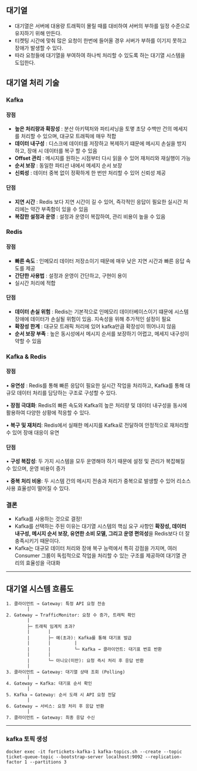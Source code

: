 ## 대기열

- 대기열은 서버에 대용량 트래픽이 몰릴 때를 대비하여 서버의 부하를 일정 수준으로 유지하기 위해 만든다.
- 티켓팅 시간에 맞춰 많은 요청이 한번에 들어올 경우 서버가 부하를 이기지 못하고 장애가 발생할 수 있다.
- 따라 요청들에 대기열을 부여하여 하나씩 처리할 수 있도록 하는 대기열 시스템을 도입한다.

## 대기열 처리 기술

### Kafka

#### 장점

- **높은 처리량과 확장성** : 분산 아키텍처와 파티셔닝을 토앻 초당 수백만 건의 메세지를 처리할 수 있으며, 대규모 트래픽에 매우 적합
- **데이터 내구성** : 디스크에 데이터를 저장하고 복제하기 떄문에 메시지 손실을 방지하고, 장애 시 데이터를 복구 할 수 있음
- **Offset 관리** : 메시지를 원하는 시점부터 다시 읽을 수 있어 재처리와 재실행이 가능
- **순서 보장** : 동일한 파티션 내에서 메세지 순서 보장
- **신뢰성** : 데이터 중복 없이 정확하게 한 번만 처리할 수 있어 신뢰성 제공

#### 단점

- **지연 시간** : Redis 보다 지연 시간이 길 수 있어, 즉각적인 응답이 필요한 실시간 처리에는 약간 부족함이 있을 수 있음
- **복잡한 설정과 운영** : 설정과 운영이 복잡하여, 관리 비용이 높을 수 있음

### Redis

#### 장점

- **빠른 속도** : 인메모리 데이터 저장소이기 때문에 매우 낮은 지연 시간과 빠른 응답 속도를 제공
- **간단한 사용법** : 설정과 운영이 간단하고, 구현이 용이
- 실시간 처리에 적합

#### 단점

 - **데이터 손실 위험** : Redis는 기본적으로 인메모리 데이터베이스이기 떄문에 시스템 장애에 데이터가 손실될 위험이 있음. 지속성을 위해 추가적인 설정이 필요
 - **확장성 한계** : 대규모 트래픽 처리에 있어 kafka만큼 확장성이 뛰어나지 않음
 - **순서 보장 부족** : 높은 동시성에서 메시지 순서를 보장하기 어렵고, 메세지 내구성이 약할 수 있음


### Kafka & Redis

#### 장점  

• **유연성** : Redis를 통해 빠른 응답이 필요한 실시간 작업을 처리하고, Kafka를 통해 대규모 데이터 처리를 담당하는 구조로 구성할 수 있다.

• **장점 극대화**: Redis의 빠른 속도와 Kafka의 높은 처리량 및 데이터 내구성을 동시에 활용하여 다양한 상황에 적응할 수 있다.

• **복구 및 재처리**: Redis에서 실패한 메시지를 Kafka로 전달하여 안정적으로 재처리할 수 있어 장애 대응이 유연

#### 단점

• **구성 복잡성**: 두 가지 시스템을 모두 운영해야 하기 때문에 설정 및 관리가 복잡해질 수 있으며, 운영 비용이 증가

• **중복 처리 비용**: 두 시스템 간의 메시지 전송과 처리가 중복으로 발생할 수 있어 리소스 사용 효율성이 떨어질 수 있다.

### 결론

- Kafka를 사용하는 것으로 결정!
- Kafka를 선택하는 주된 이유는 대기열 시스템의 핵심 요구 사항인 **확장성, 데이터 내구성, 메시지 순서 보장, 유연한 소비 모델, 그리고 운영 편의성**을 Redis보다 더 잘 충족시키기 때문이다. 
- Kafka는 대규모 데이터 처리와 장애 복구 능력에서 특히 강점을 가지며, 여러 Consumer 그룹이 독립적으로 작업을 처리할 수 있는 구조를 제공하여 대기열 관리의 효율성을 극대화

---
## 대기열 시스템 흐름도 

```
1. 클라이언트 → Gateway: 특정 API 요청 전송
        |
2. Gateway → TrafficMonitor: 요청 수 증가, 트래픽 확인
        |
        ├─ 트래픽 임계치 초과?
        |       |
        |       ├─ 예(초과): Kafka를 통해 대기표 발급
        |       |         |
        |       |         └─ Kafka → 클라이언트: 대기표 번호 반환
        |       |
        |       └─ 아니오(미만): 요청 즉시 처리 후 응답 반환
        |
3. 클라이언트 → Gateway: 대기열 상태 조회 (Polling)
        |
4. Gateway → Kafka: 대기표 순서 확인
        |
5. Kafka → Gateway: 순서 도래 시 API 요청 전달
        |
6. Gateway → 서비스: 요청 처리 후 응답 반환
        |
7. 클라이언트 ← Gateway: 최종 응답 수신
```

---
### kafka 토픽 생성

```
docker exec -it fortickets-kafka-1 kafka-topics.sh --create --topic ticket-queue-topic --bootstrap-server localhost:9092 --replication-factor 1 --partitions 3
```


